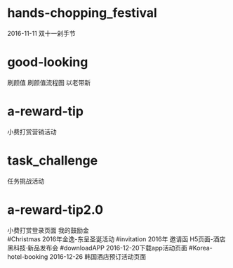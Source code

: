 # hands-chopping_festival
2016-11-11 双十一剁手节     
# good-looking
刷颜值 刷颜值流程图 以老带新
# a-reward-tip
小费打赏营销活动     
# task_challenge   
任务挑战活动
# a-reward-tip2.0
小费打赏登录页面  我的鼓励金      
#Christmas
2016年金逸-东呈圣诞活动
#invitation
2016年 邀请函 H5页面-酒店黑科技·新品发布会
#downloadAPP
2016-12-20下载app活动页面
#Korea-hotel-booking
2016-12-26 韩国酒店预订活动页面
